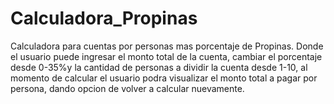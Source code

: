 # Calculadora_Propinas
Calculadora para cuentas por personas mas porcentaje de Propinas.
Donde el usuario puede ingresar el monto total de la cuenta, cambiar el porcentaje desde 0-35%y la cantidad de personas a dividir la cuenta desde 1-10, al momento de calcular el usuario podra visualizar el monto total a pagar por persona, dando opcion de volver a calcular nuevamente.
